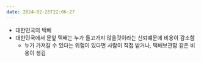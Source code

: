 ```yaml
---
date: 2024-02-26T22:06:27
---
```

- 대한민국의 택배
- 대한민국에서 문앞 택배는 누가 들고가지 않을것이라는 신뢰떄문에 비용이 감소함
	- 누가 가져갈 수 있다는 위험이 있다면 사람이 직접 받거나, 택배보관함 같은 비용이 생김